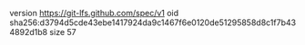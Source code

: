 version https://git-lfs.github.com/spec/v1
oid sha256:d3794d5cde43ebe1417924da9c1467f6e0120de51295858d8c1f7b434892d1b8
size 57
